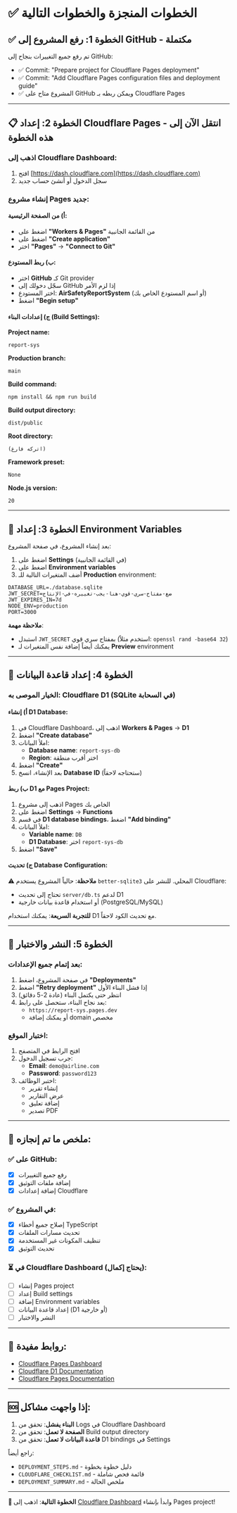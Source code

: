 # ✅ الخطوات المنجزة والخطوات التالية

## ✅ الخطوة 1: رفع المشروع إلى GitHub - **مكتملة**

تم رفع جميع التغييرات بنجاح إلى GitHub:
- ✅ Commit: "Prepare project for Cloudflare Pages deployment"
- ✅ Commit: "Add Cloudflare Pages configuration files and deployment guide"
- ✅ المشروع متاح على GitHub ويمكن ربطه بـ Cloudflare Pages

---

## 📋 الخطوة 2: إعداد Cloudflare Pages - **انتقل الآن إلى هذه الخطوة**

### اذهب إلى Cloudflare Dashboard:
1. افتح [https://dash.cloudflare.com](https://dash.cloudflare.com)
2. سجل الدخول أو أنشئ حساب جديد

### إنشاء مشروع Pages جديد:

#### أ) من الصفحة الرئيسية:
- اضغط على **"Workers & Pages"** من القائمة الجانبية
- اضغط على **"Create application"**
- اختر **"Pages"** → **"Connect to Git"**

#### ب) ربط المستودع:
- اختر **GitHub** كـ Git provider
- سجّل دخولك إلى GitHub إذا لزم الأمر
- اختر المستودع: **AirSafetyReportSystem** (أو اسم المستودع الخاص بك)
- اضغط **"Begin setup"**

#### ج) إعدادات البناء (Build Settings):

**Project name:**
```
report-sys
```

**Production branch:**
```
main
```

**Build command:**
```
npm install && npm run build
```

**Build output directory:**
```
dist/public
```

**Root directory:**
```
(اتركه فارغ)
```

**Framework preset:**
```
None
```

**Node.js version:**
```
20
```

---

## 🔐 الخطوة 3: إعداد Environment Variables

بعد إنشاء المشروع، في صفحة المشروع:

1. اضغط على **Settings** (في القائمة الجانبية)
2. اضغط على **Environment variables**
3. أضف المتغيرات التالية للـ **Production** environment:

```
DATABASE_URL=./database.sqlite
JWT_SECRET=ضع-مفتاح-سري-قوي-هنا-يجب-تغييره-في-الإنتاج
JWT_EXPIRES_IN=7d
NODE_ENV=production
PORT=3000
```

**ملاحظة مهمة**: 
- استبدل `JWT_SECRET` بمفتاح سري قوي (استخدم مثلاً: `openssl rand -base64 32`)
- يمكنك أيضاً إضافة نفس المتغيرات لـ **Preview** environment

---

## 💾 الخطوة 4: إعداد قاعدة البيانات

### الخيار الموصى به: Cloudflare D1 (SQLite في السحابة)

#### أ) إنشاء D1 Database:

1. في Cloudflare Dashboard، اذهب إلى **Workers & Pages** → **D1**
2. اضغط **"Create database"**
3. املأ البيانات:
   - **Database name**: `report-sys-db`
   - **Region**: اختر أقرب منطقة
4. اضغط **"Create"**
5. بعد الإنشاء، انسخ **Database ID** (ستحتاجه لاحقاً)

#### ب) ربط D1 مع Pages Project:

1. اذهب إلى مشروع Pages الخاص بك
2. اضغط على **Settings** → **Functions**
3. في قسم **D1 database bindings**، اضغط **"Add binding"**
4. املأ البيانات:
   - **Variable name**: `DB`
   - **D1 Database**: اختر `report-sys-db`
5. اضغط **"Save"**

#### ج) تحديث Database Configuration:

⚠️ **ملاحظة**: حالياً المشروع يستخدم `better-sqlite3` المحلي. للنشر على Cloudflare:
- تحتاج إلى تحديث `server/db.ts` لدعم D1
- أو استخدام قاعدة بيانات خارجية (PostgreSQL/MySQL)

**للتجربة السريعة**: يمكنك استخدام D1 مع تحديث الكود لاحقاً.

---

## 🚀 الخطوة 5: النشر والاختبار

### بعد إتمام جميع الإعدادات:

1. في صفحة المشروع، اضغط **"Deployments"**
2. اضغط **"Retry deployment"** إذا فشل البناء الأول
3. انتظر حتى يكتمل البناء (عادة 2-5 دقائق)
4. بعد نجاح البناء، ستحصل على رابط:
   - `https://report-sys.pages.dev`
   - أو يمكنك إضافة domain مخصص

### اختبار الموقع:

1. افتح الرابط في المتصفح
2. جرب تسجيل الدخول:
   - **Email**: `demo@airline.com`
   - **Password**: `password123`
3. اختبر الوظائف:
   - إنشاء تقرير
   - عرض التقارير
   - إضافة تعليق
   - تصدير PDF

---

## 📝 ملخص ما تم إنجازه:

### ✅ على GitHub:
- [x] رفع جميع التغييرات
- [x] إضافة ملفات التوثيق
- [x] إضافة إعدادات Cloudflare

### ✅ في المشروع:
- [x] إصلاح جميع أخطاء TypeScript
- [x] تحديث مسارات الملفات
- [x] تنظيف المكونات غير المستخدمة
- [x] تحديث التوثيق

### ⏳ في Cloudflare Dashboard (يحتاج إكمال):
- [ ] إنشاء Pages project
- [ ] إعداد Build settings
- [ ] إضافة Environment variables
- [ ] إعداد قاعدة البيانات (D1 أو خارجية)
- [ ] النشر والاختبار

---

## 🔗 روابط مفيدة:

- [Cloudflare Pages Dashboard](https://dash.cloudflare.com)
- [Cloudflare D1 Documentation](https://developers.cloudflare.com/d1/)
- [Cloudflare Pages Documentation](https://developers.cloudflare.com/pages/)

---

## 🆘 إذا واجهت مشاكل:

1. **البناء يفشل**: تحقق من Logs في Cloudflare Dashboard
2. **الصفحة لا تعمل**: تحقق من Build output directory
3. **قاعدة البيانات لا تعمل**: تحقق من D1 bindings في Settings

راجع أيضاً:
- `DEPLOYMENT_STEPS.md` - دليل خطوة بخطوة
- `CLOUDFLARE_CHECKLIST.md` - قائمة فحص شاملة
- `DEPLOYMENT_SUMMARY.md` - ملخص الحالة

---

**🎯 الخطوة التالية**: اذهب إلى [Cloudflare Dashboard](https://dash.cloudflare.com) وابدأ بإنشاء Pages project!

